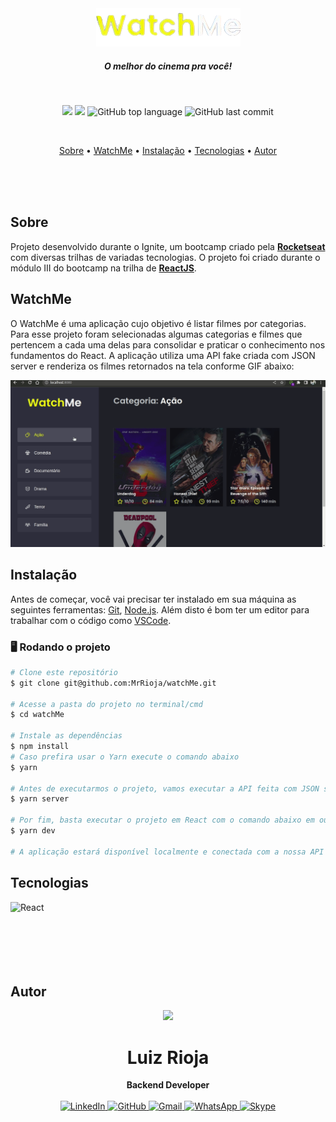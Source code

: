 <div align="center">
  <img src="./readme/logo.png" alt="Logo" />
</div>
<h5 align="center">
  O melhor do cinema pra você!
</h5>

<br/>

<p align="center">
  <img src="https://img.shields.io/static/v1?label=Ignite&message=watchMe&color=blueviolet&style=for-the-badge"/>
  <img src="https://img.shields.io/github/license/MrRioja/watchMe?color=blueviolet&logo=License&style=for-the-badge"/>
  <img alt="GitHub top language" src="https://img.shields.io/github/languages/top/MrRioja/watchMe?color=blueviolet&logo=TypeScript&logoColor=white&style=for-the-badge">
  <img alt="GitHub last commit" src="https://img.shields.io/github/last-commit/MrRioja/watchMe?color=blueviolet&style=for-the-badge">
</p>
<br>

<p align="center">
  <a href="#sobre">Sobre</a> •
  <a href="#watchMe">WatchMe</a> •
  <a href="#instalação">Instalação</a> •
  <a href="#tecnologias">Tecnologias</a> •
  <a href="#autor">Autor</a>  
</p>

<br><br><br>

## Sobre

<p>
  Projeto desenvolvido durante o Ignite, um bootcamp criado pela <strong><a href="https://rocketseat.com.br/">Rocketseat</a></strong> com diversas trilhas de variadas tecnologias. O projeto foi criado durante o módulo III do bootcamp na trilha de <strong><a href="https://pt-br.reactjs.org/">ReactJS</a></strong>.
</p>

## WatchMe

O WatchMe é uma aplicação cujo objetivo é listar filmes por categorias. Para esse projeto foram selecionadas algumas categorias e filmes que pertencem a cada uma delas para consolidar e praticar o conhecimento nos fundamentos do React.
A aplicação utiliza uma API fake criada com JSON server e renderiza os filmes retornados na tela conforme GIF abaixo:

![WatchMe](./readme/watchme.gif)

## Instalação

Antes de começar, você vai precisar ter instalado em sua máquina as seguintes ferramentas:
[Git](https://git-scm.com), [Node.js](https://nodejs.org/en/).
Além disto é bom ter um editor para trabalhar com o código como [VSCode](https://code.visualstudio.com/).

### 🖥 Rodando o projeto

```bash
# Clone este repositório
$ git clone git@github.com:MrRioja/watchMe.git

# Acesse a pasta do projeto no terminal/cmd
$ cd watchMe

# Instale as dependências
$ npm install
# Caso prefira usar o Yarn execute o comando abaixo
$ yarn

# Antes de executarmos o projeto, vamos executar a API feita com JSON server em um terminal
$ yarn server

# Por fim, basta executar o projeto em React com o comando abaixo em outro terminal
$ yarn dev

# A aplicação estará disponível localmente e conectada com a nossa API - acesse <http://localhost:8080>
```

## Tecnologias

<img align="left" src="https://profilinator.rishav.dev/skills-assets/react-original-wordmark.svg" alt="React" height="75" />

<br><br><br><br><br><br>

## Autor

<div align="center">
<img src="https://images.weserv.nl/?url=avatars.githubusercontent.com/u/55336456?v=4&h=100&w=100&fit=cover&mask=circle&maxage=7d" />
<h1>Luiz Rioja</h1>
<strong>Backend Developer</strong>
<br/>
<br/>

<a href="https://linkedin.com/in/luizrioja" target="_blank">
<img alt="LinkedIn" src="https://img.shields.io/badge/linkedin-%230077B5.svg?style=for-the-badge&logo=linkedin&logoColor=white"/>
</a>

<a href="https://github.com/mrrioja" target="_blank">
<img alt="GitHub" src="https://img.shields.io/badge/github-%23121011.svg?style=for-the-badge&logo=github&logoColor=white"/>
</a>

<a href="mailto:lulyrioja@gmail.com?subject=Fala%20Dev" target="_blank">
<img alt="Gmail" src="https://img.shields.io/badge/Gmail-D14836?style=for-the-badge&logo=gmail&logoColor=white" />
</a>

<a href="https://api.whatsapp.com/send?phone=5511933572652" target="_blank">
<img alt="WhatsApp" src="https://img.shields.io/badge/WhatsApp-25D366?style=for-the-badge&logo=whatsapp&logoColor=white"/>
</a>

<a href="https://join.skype.com/invite/tvBbOq03j5Uu" target="_blank">
<img alt="Skype" src="https://img.shields.io/badge/SKYPE-%2300AFF0.svg?style=for-the-badge&logo=Skype&logoColor=white"/>
</a>

<br/>
<br/>
</div>
